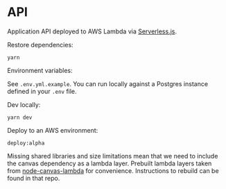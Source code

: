 
API
===

Application API deployed to AWS Lambda via [Serverless.js](https://www.serverless.com/learn/).

Restore dependencies:

    yarn

Environment variables:

See `.env.yml.example`. You can run locally against a Postgres instance defined in your `.env` file.

Dev locally:

    yarn dev

Deploy to an AWS environment:

    deploy:alpha

Missing shared libraries and size limitations mean that we need to include the canvas dependency as a lambda layer. Prebuilt lambda layers taken from [node-canvas-lambda](https://github.com/jwerre/node-canvas-lambda) for convenience. Instructions to rebuild can be found in that repo.